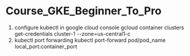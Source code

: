 # Course_GKE_Beginner_To_Pro
1. configure kubectl in google cloud console
    gcloud container clusters get-credentials cluster-1 --zone=us-central1-c
2. kubectl port forwarding
    kubectl port-forward pod/pod_name local_port:container_port